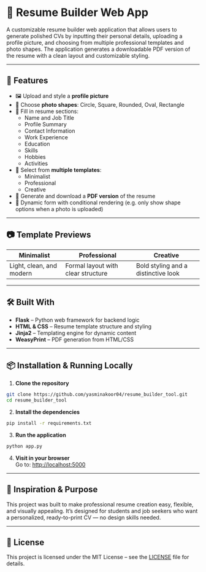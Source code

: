 
# 📝 Resume Builder Web App

A customizable resume builder web application that allows users to generate polished CVs by inputting their personal details, uploading a profile picture, and choosing from multiple professional templates and photo shapes. The application generates a downloadable PDF version of the resume with a clean layout and customizable styling.

---

## 🚀 Features

- 🖼️ Upload and style a **profile picture**
- 📐 Choose **photo shapes**: Circle, Square, Rounded, Oval, Rectangle
- 🧩 Fill in resume sections:
  - Name and Job Title
  - Profile Summary
  - Contact Information
  - Work Experience
  - Education
  - Skills
  - Hobbies
  - Activities
- 🎨 Select from **multiple templates**:
  - Minimalist
  - Professional
  - Creative
- 📄 Generate and download a **PDF version** of the resume
- 🔄 Dynamic form with conditional rendering (e.g. only show shape options when a photo is uploaded)

---

## 📷 Template Previews

| Minimalist | Professional | Creative |
|-----------|--------------|----------|
| Light, clean, and modern | Formal layout with clear structure | Bold styling and a distinctive look |

---

## 🛠️ Built With

- **Flask** – Python web framework for backend logic
- **HTML & CSS** – Resume template structure and styling
- **Jinja2** – Templating engine for dynamic content
- **WeasyPrint** – PDF generation from HTML/CSS


---

## 📦 Installation & Running Locally

1. **Clone the repository**
```bash
git clone https://github.com/yasminakoor04/resume_builder_tool.git
cd resume_builder_tool
```

2. **Install the dependencies**
```bash
pip install -r requirements.txt
```

3. **Run the application**
```bash
python app.py
```

4. **Visit in your browser**  
Go to: [http://localhost:5000](http://localhost:5000)

---

## 🧠 Inspiration & Purpose

This project was built to make professional resume creation easy, flexible, and visually appealing. It’s designed for students and job seekers who want a personalized, ready-to-print CV — no design skills needed.

---

## 📜 License

This project is licensed under the MIT License – see the [LICENSE](LICENSE) file for details.

